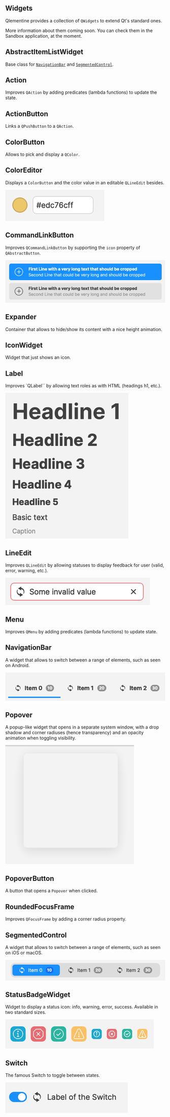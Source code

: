 ## Widgets

Qlementine provides a collection of `QWidgets` to extend Qt's standard ones.

More information about them coming soon. You can check them in the Sandbox application, at the moment.

## AbstractItemListWidget

Base class for [`NavigationBar`](#navigationbar) and [`SegmentedControl`](#segmentedcontrol).

## Action

Improves `QAction` by adding predicates (lambda functions) to update the state.

## ActionButton

Links a `QPushButton` to a `QAction`.

## ColorButton

Allows to pick and display a `QColor`.

## ColorEditor

Displays a `ColorButton` and the color value in an editable `QLineEdit` besides.

![ColorEditor](assets/images/widgets/coloreditor.png)

## CommandLinkButton

Improves `QCommandLinkButton` by supporting the `icon` property of `QAbstractButton`.

![CommandLinkButton](assets/images/widgets/commandlinkbutton.png)

## Expander

Container that allows to hide/show its content with a nice height animation.

## IconWidget

Widget that just shows an icon.

## Label

Improves `QLabel`` by allowing text roles as with HTML (headings h1, etc.).

![Label](assets/images/widgets/label.png)

## LineEdit

Improves `QLineEdit` by allowing statuses to display feedback for user (valid, error, warning, etc.).

![LineEdit](assets/images/widgets/lineedit.png)

## Menu

Improves `QMenu` by adding predicates (lambda functions) to update state.

## NavigationBar

A widget that allows to switch between a range of elements, such as seen on Android.

![NavigationBar](assets/images/widgets/navigationbar.png)

## Popover

A popup-like widget that opens in a separate system window, with a drop shadow and corner radiuses (hence transparency) and an opacity animation when toggling visibility.

![Popover](assets/images/widgets/popover.png)

## PopoverButton

A button that opens a `Popover` when clicked.

## RoundedFocusFrame

Improves `QFocusFrame` by adding a corner radius property.

## SegmentedControl

A widget that allows to switch between a range of elements, such as seen on iOS or macOS.

![SegmentedControl](assets/images/widgets/segmentedcontrol.png)

## StatusBadgeWidget

Widget to display a status icon: info, warning, error, success. Available in two standard sizes.

![StatusBadgeWidget](assets/images/widgets/badges.png)

## Switch

The famous Switch to toggle between states.

![Switch](assets/images/widgets/switch-checked.png)
